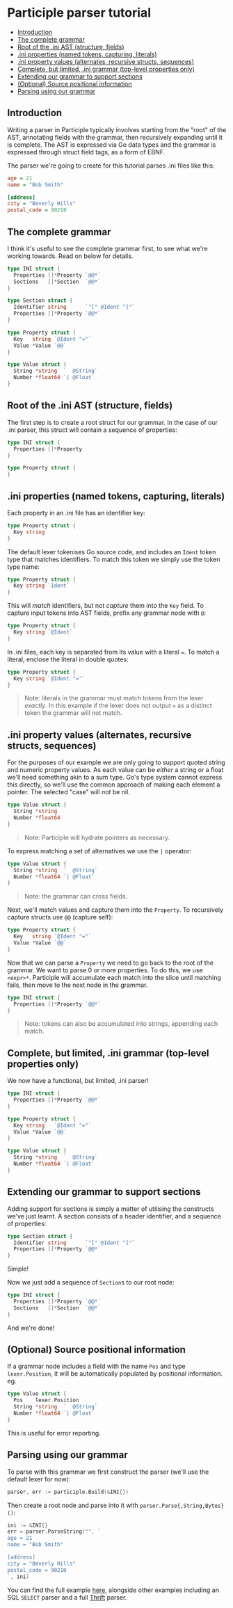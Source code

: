 # Participle parser tutorial

<!-- TOC depthFrom:2 insertAnchor:true updateOnSave:true -->

- [Introduction](#introduction)
- [The complete grammar](#the-complete-grammar)
- [Root of the .ini AST (structure, fields)](#root-of-the-ini-ast-structure-fields)
- [.ini properties (named tokens, capturing, literals)](#ini-properties-named-tokens-capturing-literals)
- [.ini property values (alternates, recursive structs, sequences)](#ini-property-values-alternates-recursive-structs-sequences)
- [Complete, but limited, .ini grammar (top-level properties only)](#complete-but-limited-ini-grammar-top-level-properties-only)
- [Extending our grammar to support sections](#extending-our-grammar-to-support-sections)
- [(Optional) Source positional information](#optional-source-positional-information)
- [Parsing using our grammar](#parsing-using-our-grammar)

<!-- /TOC -->

<a id="markdown-introduction" name="introduction"></a>
## Introduction

Writing a parser in Participle typically involves starting from the "root" of
the AST, annotating fields with the grammar, then recursively expanding until
it is complete. The AST is expressed via Go data types and the grammar is
expressed through struct field tags, as a form of EBNF.

The parser we're going to create for this tutorial parses .ini files
like this:

```ini
age = 21
name = "Bob Smith"

[address]
city = "Beverly Hills"
postal_code = 90210
```

<a id="markdown-the-complete-grammar" name="the-complete-grammar"></a>
## The complete grammar

I think it's useful to see the complete grammar first, to see what we're
working towards. Read on below for details.

 ```go
 type INI struct {
   Properties []*Property `@@*`
   Sections   []*Section  `@@*`
 }

 type Section struct {
   Identifier string      `"[" @Ident "]"`
   Properties []*Property `@@*`
 }

 type Property struct {
   Key   string `@Ident "="`
   Value *Value `@@`
 }

 type Value struct {
   String *string  `  @String`
   Number *float64 `| @Float`
 }
 ```

<a id="markdown-root-of-the-ini-ast-structure-fields" name="root-of-the-ini-ast-structure-fields"></a>
## Root of the .ini AST (structure, fields)

The first step is to create a root struct for our grammar. In the case of our
.ini parser, this struct will contain a sequence of properties:

```go
type INI struct {
  Properties []*Property
}

type Property struct {
}
```

<a id="markdown-ini-properties-named-tokens-capturing-literals" name="ini-properties-named-tokens-capturing-literals"></a>
## .ini properties (named tokens, capturing, literals)

Each property in an .ini file has an identifier key:

```go
type Property struct {
  Key string
}
```

The default lexer tokenises Go source code, and includes an `Ident` token type
that matches identifiers. To match this token we simply use the token type
name:

```go
type Property struct {
  Key string `Ident`
}
```

This will *match* identifiers, but not *capture* them into the `Key` field. To
capture input tokens into AST fields, prefix any grammar node with `@`:

```go
type Property struct {
  Key string `@Ident`
}
```

In .ini files, each key is separated from its value with a literal `=`. To
match a literal, enclose the literal in double quotes:

```go
type Property struct {
  Key string `@Ident "="`
}
```

> Note: literals in the grammar must match tokens from the lexer *exactly*. In
> this example if the lexer does not output `=` as a distinct token the
> grammar will not match.

<a id="markdown-ini-property-values-alternates-recursive-structs-sequences" name="ini-property-values-alternates-recursive-structs-sequences"></a>
## .ini property values (alternates, recursive structs, sequences)

For the purposes of our example we are only going to support quoted string
and numeric property values. As each value can be *either* a string or a float
we'll need something akin to a sum type. Go's type system cannot express this
directly, so we'll use the common approach of making each element a pointer.
The selected "case" will *not* be nil.

```go
type Value struct {
  String *string
  Number *float64
}
```

> Note: Participle will hydrate pointers as necessary.

To express matching a set of alternatives we use the `|` operator:

```go
type Value struct {
  String *string  `  @String`
  Number *float64 `| @Float`
}
```

> Note: the grammar can cross fields.

Next, we'll match values and capture them into the `Property`. To recursively
capture structs use `@@` (capture self):

```go
type Property struct {
  Key   string `@Ident "="`
  Value *Value `@@`
}
```

Now that we can parse a `Property` we need to go back to the root of the
grammar. We want to parse 0 or more properties. To do this, we use `<expr>*`.
Participle will accumulate each match into the slice until matching fails,
then move to the next node in the grammar.

```go
type INI struct {
  Properties []*Property `@@*`
}
```

> Note: tokens can also be accumulated into strings, appending each match.

<a id="markdown-complete-but-limited-ini-grammar-top-level-properties-only" name="complete-but-limited-ini-grammar-top-level-properties-only"></a>
## Complete, but limited, .ini grammar (top-level properties only)

We now have a functional, but limited, .ini parser!

```go
type INI struct {
  Properties []*Property `@@*`
}

type Property struct {
  Key string   `@Ident "="`
  Value *Value `@@`
}

type Value struct {
  String *string  `  @String`
  Number *float64 `| @Float`
}
```

<a id="markdown-extending-our-grammar-to-support-sections" name="extending-our-grammar-to-support-sections"></a>
## Extending our grammar to support sections

Adding support for sections is simply a matter of utilising the constructs
we've just learnt. A section consists of a header identifier, and a sequence
of properties:

```go
type Section struct {
  Identifier string      `"[" @Ident "]"`
  Properties []*Property `@@*`
}
```

Simple!

Now we just add a sequence of `Section`s to our root node:

```go
type INI struct {
  Properties []*Property `@@*`
  Sections   []*Section  `@@*`
}
```

And we're done!

<a id="markdown-optional-source-positional-information" name="optional-source-positional-information"></a>
## (Optional) Source positional information

If a grammar node includes a field with the name `Pos` and type `lexer.Position`, it will be automatically populated by positional information. eg.

```go
type Value struct {
  Pos    lexer.Position
  String *string  `  @String`
  Number *float64 `| @Float`
}
```

This is useful for error reporting.

<a id="markdown-parsing-using-our-grammar" name="parsing-using-our-grammar"></a>
## Parsing using our grammar

To parse with this grammar we first construct the parser (we'll use the
default lexer for now):

```go
parser, err := participle.Build(&INI{})
```

Then create a root node and parse into it with `parser.Parse{,String,Bytes}()`:

```go
ini := &INI{}
err = parser.ParseString("", `
age = 21
name = "Bob Smith"

[address]
city = "Beverly Hills"
postal_code = 90210
`, ini)
```

You can find the full example [here](_examples/ini/main.go), alongside
other examples including an SQL `SELECT` parser and a full
[Thrift](https://thrift.apache.org/) parser.
